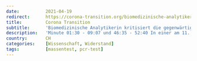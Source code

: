 ```yaml
---
date:          2021-04-19
redirect:      https://corona-transition.org/biomedizinische-analytikerin-kritisiert-die-gegenwartige-teststrategie-scharf
title:         Corona Transition
subtitle:      'Biomedizinische Analytikerin kritisiert die gegenwärtige Teststrategie scharf'
description:   'Minute 01:30 - 09:07 und 46:35 - 52:40 In einer am 11. April 2021 ausgestrahlten Talkshow im regionalen österreichischen Privatsender RTV (...)'
country:       CH
categories:    [Wissenschaft, Widerstand]
tags:          [massentest, pcr-test]
---
```

